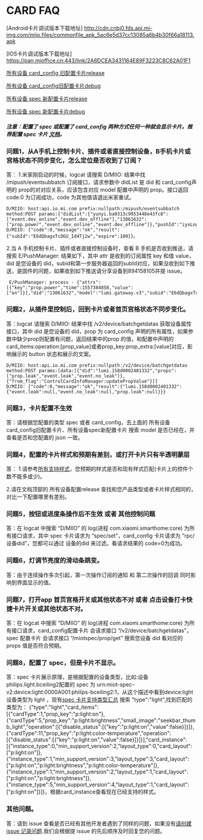 # CARD FAQ

[Android卡片调试版本下载地址]
http://cdn.cnbj0.fds.api.mi-img.com/miio.files/commonfile_apk_5ac6e5d37cc13085a6b4b30f66a18113.apk

[IOS卡片调试版本下载地址]
https://pan.mioffice.cn:443/link/2A6DCEA3431164E89F3223C8C62A01F1

[所有设备 card_config 旧配置卡片release](https://api.io.mi.com/app/service/getappconfig?data=%7B%22lang%22%3A%22zh_CN%22%2C%22name%22%3A%22card_control_config%22%2C%22version%22%3A%2211%22%7D) 

[所有设备 card_config旧配置卡片debug](https://api.io.mi.com/app/service/getappconfig?data=%7B%22lang%22%3A%22zh_CN%22%2C%22name%22%3A%22card_control_config_preview%22%2C%22version%22%3A%2211%22%7D)

[所有设备 spec 新配置卡片release](http://miot-spec.org/miot-spec-v2/instances?status=released) 

[所有设备 spec 新配置卡片debug](http://miot-spec.org/miot-spec-v2/instances?status=debug)

##### 注意：配置了 spec 或配置了 card_config 两种方式任何一种就会显示卡片。推荐配置 spec 卡片 [文档](https://iot.mi.com/new/guide.html?file=05-%E7%B1%B3%E5%AE%B6%E6%89%A9%E5%B1%95%E7%A8%8B%E5%BA%8F%E5%BC%80%E5%8F%91%E6%8C%87%E5%8D%97/05-%E7%B1%B3%E5%AE%B6%E5%8D%A1%E7%89%87%E9%85%8D%E7%BD%AE%E8%AF%B4%E6%98%8E/00-%E7%B1%B3%E5%AE%B6%E5%8D%A1%E7%89%87%E9%85%8D%E7%BD%AE%E8%AF%B4%E6%98%8E)。 

### 问题1，从A手机上控制卡片、插件或者直接控制设备，B手机卡片或宫格状态不同步变化，怎么定位是否收到了订阅？

答：
1.米家刚启动的时候，logcat 请搜索 D/MIIO: 结果中找 /mipush/eventsubbatch 订阅接口，请求参数中 didList 是 did 和 card_config声明的 prop的对对应关系，应该包含对应 model 配置中声明的 prop。接口返回 code:0 为订阅成功，code 为其他值请退出米家重试。
```
D/MIIO: host:api.io.mi.com prefix:nullpath:/mipush/eventsubbatch method:POST params:{"didList":{"yunyi.ba0313c9953448e43fc8":["event.dev_online","event.dev_offline"],"13061632":["prop.power","event.dev_online","event.dev_offline"]},"pushId":"iyxLngoZjY7zYvBKh4WvBflwyFX4Bd1HLg1q0erHOk\/E1WxegrZ4JHGXheuEfzmg","expire":180}
D/MIIO: {"code":0,"message":"ok","result":{"subId":"E6dQbagxTcOGU_Id4Tj2w","expire":180}}。
```

2.当 A 手机控制卡片、插件或者直接控制设备时，查看 B 手机是否收到推送，请搜索  E/PushManager: 结果如下，其中 attr 是收到的订阅属性 key 和值 value，did 是您设备的 did，subid和第一步服务器返回的subId对应，如果没收到如下推送，是固件的问题，如果收到如下推送请分享设备到894158105并提 issue。
```
 E/PushManager: process - {"attrs":[{"key":"prop.power","time":1557384858,"value":["on"]}],"did":"13061632","model":"lumi.gateway.v3","subid":"E6dQbagxTcOGU_Id4Tj2w"}
```

### 问题2，从插件里控制后，回到卡片或者首页宫格状态不同步变化。

答：logcat 请搜索 D/MIIO: 结果中找 /v2/device/batchgetdatas 获取设备属性接口，其中 did 是您设备的 did，prop 为 card_config 声明的所有属性，如果参数中缺少prop则配置有问题，返回结果中的prop 的值，和配置中声明的 card_items:operation:[prop_value]或者prop_key:prop_extra:[value]对应，影响展示的 button 状态和展示的文案。
```
D/MIIO: host:api.io.mi.com prefix:nullpath:/v2/device/batchgetdatas method:POST params:[data:[{"did":"lumi.158d0002401332","props":["prop.leak","event.leak","event.no_leak"]},{"from_flag":"ControlCardInfoManager:updatePropValue"}]]
D/MIIO: {"code":0,"message":"ok","result":{"lumi.158d0002401332":{"event.leak":null,"event.no_leak":null,"prop.leak":null}}}
```

### 问题3，卡片配置不生效

答：请根据您配置的类型 spec 或者 card_config，去上面的 所有设备card_config旧配置卡片、所有设备spec新配置卡片 搜索 model 是否已经在，并查看是否和您配置的 json 一致。

### 问题4，配置的卡片样式和预期有差别，或打开卡片只有半透明蒙层

答：
1.请参考[所有支持样式](http://cdn.cnbj0.fds.api.mi-img.com/miio.files/resource_package/201810171148_card_config_des.zip)，您预期的样式是否和现有样式匹配(卡片上的控件个数不能多或少)。

2.请在文档顶部的 所有设备配置release 查找和您产品类型或者卡片样式相同的，对比一下配置哪里有差别。


### 问题5，按钮或进度条操作后不生效 或者 其他控制问题

答：在 logcat 中搜索 “D/MIIO” 的 log(进程 com.xiaomi.smarthome:core) 为所有接口请求，其中 spec 卡片请求为 “spec/set”，card_config 卡片请求为 “rpc/设备did”，您都可以通过 设备的did 来过滤。看请求结果的 code=0为成功。

### 问题6，灯调节亮度的滑动条跳变。

答：由于连续操作多次引起，第一次操作订阅的通知 和 第二次操作的回调 同时影响到界面显示的值。

### 问题7，打开app 首页宫格开关或其他状态不对 或者 点击设备打卡快捷卡片开关或其他状态不对。

答：在 logcat 中搜索 “D/MIIO” 的 log(进程 com.xiaomi.smarthome:core) 为所有接口请求，card_config配置卡片 会请求接口 “/v2/device/batchgetdatas”，spec 配置卡片 会请求接口 “/miotspec/prop/get” 搜索您设备 did 看对应的 props 值是否符合预期。


### 问题8，配置了 spec，但是卡片不显示。

答：spec 卡片展示原理，是根据配置的设备类型，比如:设备philips.light.bceiling2配置的 spec 为 urn:miot-spec-v2:device:light:0000A001:philips-bceiling2:1，从这个描述中看到device:light 设备类型为 light ，现有[spec 卡片支持类型汇总](https://api.io.mi.com/app/service/getappconfig?data=%7B%22lang%22%3A%22zh_cn%22%2C%22name%22%3A%22card_control_miotspec_config%22%2C%22version%22%3A%221%22%7D) 搜索 "type":"light",找到匹配的类型为：
{"type":"light","card_items":[{"cardType":1,"prop_key":"p:light:on"},{"cardType":5,"prop_key":"p:light:brightness","small_image":"seekbar_thumb_light","operation":[{"disable_status":[{"key":"p:light:on","value":false}]}]},{"cardType":11,"prop_key":"p:light:color-temperature","operation":[{"disable_status":[{"key":"p:light:on","value":false}]}]}],"card_instance":[{"instance_type":0,"min_support_version":2,"layout_type":0,"card_layout":["p:light:on"]},{"instance_type":1,"min_support_version":3,"layout_type":3,"card_layout":["p:light:on","p:light:brightness","p:light:color-temperature"]},{"instance_type":1,"min_support_version":2,"layout_type":1,"card_layout":["p:light:on","p:light:brightness"]},{"instance_type":5,"min_support_version":4,"layout_type":1,"card_layout":["p:light:on"]}]}，根据card_instance查看现在已经支持的样式。

### 其他问题。
 答：请到 issue 查看是否已经有其他开发者遇到了同样的问题，如果没有[请创建 issue 记录问题](https://github.com/MiEcosystem/NewXmPluginSDK/issues/new?template=card.md).我们会根据提 issue 的先后顺序及时回复您的问题。
 
